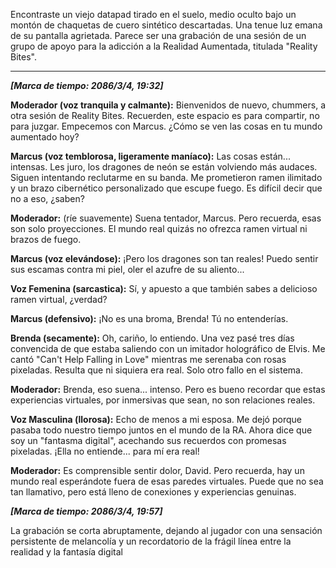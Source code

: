 Encontraste un viejo datapad tirado en el suelo, medio oculto bajo un montón de chaquetas de cuero sintético descartadas. Una tenue luz emana de su pantalla agrietada. Parece ser una grabación de una sesión de un grupo de apoyo para la adicción a la Realidad Aumentada, titulada "Reality Bites".

---

**_[Marca de tiempo: 2086/3/4, 19:32]_**

**Moderador (voz tranquila y calmante):** Bienvenidos de nuevo, chummers, a otra sesión de Reality Bites. Recuerden, este espacio es para compartir, no para juzgar. Empecemos con Marcus. ¿Cómo se ven las cosas en tu mundo aumentado hoy?

**Marcus (voz temblorosa, ligeramente maníaco):** Las cosas están... intensas. Les juro, los dragones de neón se están volviendo más audaces. Siguen intentando reclutarme en su banda. Me prometieron ramen ilimitado y un brazo cibernético personalizado que escupe fuego. Es difícil decir que no a eso, ¿saben?

**Moderador:** (ríe suavemente) Suena tentador, Marcus. Pero recuerda, esas son solo proyecciones. El mundo real quizás no ofrezca ramen virtual ni brazos de fuego.

**Marcus (voz elevándose):** ¡Pero los dragones son tan reales! Puedo sentir sus escamas contra mi piel, oler el azufre de su aliento...

**Voz Femenina (sarcastica):** Sí, y apuesto a que también sabes a delicioso ramen virtual, ¿verdad?

**Marcus (defensivo):** ¡No es una broma, Brenda! Tú no entenderías.

**Brenda (secamente):** Oh, cariño, lo entiendo. Una vez pasé tres días convencida de que estaba saliendo con un imitador holográfico de Elvis. Me cantó "Can't Help Falling in Love" mientras me serenaba con rosas pixeladas. Resulta que ni siquiera era real. Solo otro fallo en el sistema.

**Moderador:** Brenda, eso suena... intenso. Pero es bueno recordar que estas experiencias virtuales, por inmersivas que sean, no son relaciones reales.

**Voz Masculina (llorosa):** Echo de menos a mi esposa. Me dejó porque pasaba todo nuestro tiempo juntos en el mundo de la RA. Ahora dice que soy un "fantasma digital", acechando sus recuerdos con promesas pixeladas. ¡Ella no entiende... para mí era real!

**Moderador:** Es comprensible sentir dolor, David. Pero recuerda, hay un mundo real esperándote fuera de esas paredes virtuales. Puede que no sea tan llamativo, pero está lleno de conexiones y experiencias genuinas.

**_[Marca de tiempo: 2086/3/4, 19:57]_**

La grabación se corta abruptamente, dejando al jugador con una sensación persistente de melancolía y un recordatorio de la frágil línea entre la realidad y la fantasía digital
